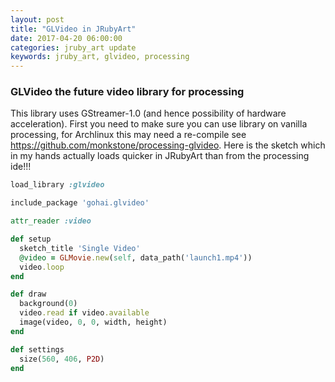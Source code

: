 ```yaml
---
layout: post
title: "GLVideo in JRubyArt"
date: 2017-04-20 06:00:00
categories: jruby_art update
keywords: jruby_art, glvideo, processing
---
```


### GLVideo the future video library for processing

This library uses GStreamer-1.0 (and hence possibility of hardware acceleration).  First you need to make sure you can use library on vanilla processing, for Archlinux this may need a re-compile
see https://github.com/monkstone/processing-glvideo. Here is the sketch which in my hands actually loads quicker in JRubyArt than from the processing ide!!!


```ruby
load_library :glvideo

include_package 'gohai.glvideo'

attr_reader :video

def setup
  sketch_title 'Single Video'
  @video = GLMovie.new(self, data_path('launch1.mp4'))
  video.loop
end

def draw
  background(0)
  video.read if video.available
  image(video, 0, 0, width, height)
end

def settings
  size(560, 406, P2D)
end
```
